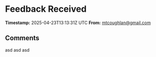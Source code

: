 # Feedback Received

**Timestamp:** 2025-04-23T13:13:31Z UTC
**From:** mtcoughlan@gmail.com

## Comments
asd asd asd
